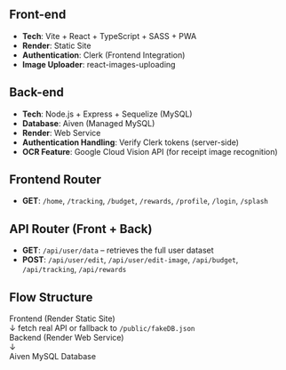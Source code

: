 ## Front-end

- **Tech**: Vite + React + TypeScript + SASS + PWA
- **Render**: Static Site
- **Authentication**: Clerk (Frontend Integration)
- **Image Uploader**: react-images-uploading

<!-- - **Calendar Feature**: react-datepicker
- **Drawer UI**: MUI `SwipeableDrawer` -->

## Back-end

- **Tech**: Node.js + Express + Sequelize (MySQL)
- **Database**: Aiven (Managed MySQL)
- **Render**: Web Service
- **Authentication Handling**: Verify Clerk tokens (server-side)
- **OCR Feature**: Google Cloud Vision API (for receipt image recognition)

## Frontend Router

- **GET**: `/home`, `/tracking`, `/budget`, `/rewards`, `/profile`, `/login`, `/splash`

## API Router (Front + Back)

- **GET**: `/api/user/data` – retrieves the full user dataset
- **POST**: `/api/user/edit`, `/api/user/edit-image`, `/api/budget`, `/api/tracking`, `/api/rewards`

## Flow Structure

Frontend (Render Static Site)  
↓ fetch real API or fallback to `/public/fakeDB.json`  
Backend (Render Web Service)  
↓  
Aiven MySQL Database
